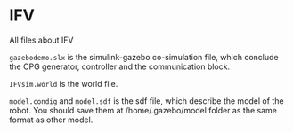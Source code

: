 # IFV
All files about IFV  

`gazebodemo.slx` is the simulink-gazebo co-simulation file, which conclude the CPG generator, controller and the communication block.  

`IFVsim.world` is the world file.  

`model.condig` and `model.sdf` is the sdf file, which describe the model of the robot. You should save them at /home/.gazebo/model folder as the same format as other model.

